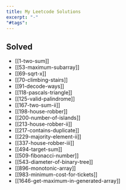 ```yaml
---
title: My Leetcode Solutions
excerpt: "-"
"#tags":
---
```

## Solved

- [[1-two-sum]]
- [[53-maximum-subarray]]
- [[69-sqrt-x]]
- [[70-climbing-stairs]]
- [[91-decode-ways]]
- [[118-pascals-triangle]]
- [[125-valid-palindrome]]
- [[167-two-sum-ii]]
- [[198-house-robber]]
- [[200-number-of-islands]]
- [[213-house-robber-ii]]
- [[217-contains-duplicate]]
- [[229-majority-element-ii]]
- [[337-house-robber-iii]]
- [[494-target-sum]]
- [[509-fibonacci-number]]
- [[543-diameter-of-binary-tree]]
- [[896-monotonic-array]]
- [[983-minimum-cost-for-tickets]]
- [[1646-get-maximum-in-generated-array]]